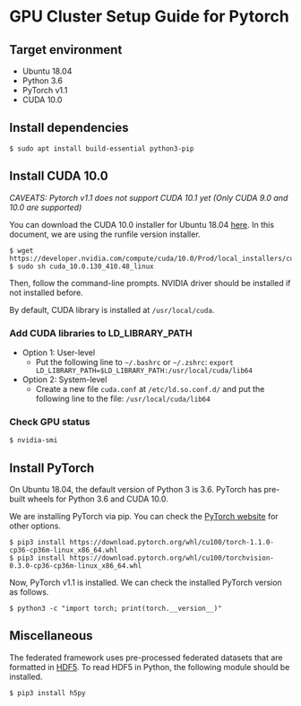 # GPU Cluster Setup Guide for Pytorch

## Target environment
* Ubuntu 18.04
* Python 3.6
* PyTorch v1.1
* CUDA 10.0


## Install dependencies
```
$ sudo apt install build-essential python3-pip
```

## Install CUDA 10.0

*CAVEATS: Pytorch v1.1 does not support CUDA 10.1 yet (Only CUDA 9.0 and 10.0 are supported)*

You can download the CUDA 10.0 installer for Ubuntu 18.04 [here](https://developer.nvidia.com/cuda-10.0-download-archive?target_os=Linux&target_arch=x86_64&target_distro=Ubuntu&target_version=1804).
In this document, we are using the runfile version installer.

```
$ wget https://developer.nvidia.com/compute/cuda/10.0/Prod/local_installers/cuda_10.0.130_410.48_linux
$ sudo sh cuda_10.0.130_410.48_linux
```

Then, follow the command-line prompts. NVIDIA driver should be installed if not installed before.

By default, CUDA library is installed at `/usr/local/cuda`.

### Add CUDA libraries to LD_LIBRARY_PATH

* Option 1: User-level
  * Put the following line to `~/.bashrc` or `~/.zshrc`: `export LD_LIBRARY_PATH=$LD_LIBRARY_PATH:/usr/local/cuda/lib64`
* Option 2: System-level
  * Create a new file `cuda.conf` at `/etc/ld.so.conf.d/` and put the following line to the file: `/usr/local/cuda/lib64`

### Check GPU status
```
$ nvidia-smi
```

## Install PyTorch
On Ubuntu 18.04, the default version of Python 3 is 3.6. PyTorch has pre-built wheels for Python 3.6 and CUDA 10.0.

We are installing PyTorch via pip. You can check the [PyTorch website](https://pytorch.org/get-started/locally/) for other options.

```
$ pip3 install https://download.pytorch.org/whl/cu100/torch-1.1.0-cp36-cp36m-linux_x86_64.whl
$ pip3 install https://download.pytorch.org/whl/cu100/torchvision-0.3.0-cp36-cp36m-linux_x86_64.whl
```

Now, PyTorch v1.1 is installed. We can check the installed PyTorch version as follows.

```
$ python3 -c "import torch; print(torch.__version__)"
```

## Miscellaneous

The federated framework uses pre-processed federated datasets that are formatted in [HDF5](https://en.wikipedia.org/wiki/Hierarchical_Data_Format). To read HDF5 in Python, the following module should be installed.

```
$ pip3 install h5py
```